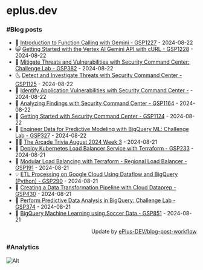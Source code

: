 # eplus.dev

### #Blog posts

<!-- BLOG-POST-LIST:START -->
 - 🧰 [Introduction to Function Calling with Gemini - GSP1227](https://eplus.dev/introduction-to-function-calling-with-gemini-gsp1227) - 2024-08-22
 - 😺 [Getting Started with the Vertex AI Gemini API with cURL - GSP1228](https://eplus.dev/getting-started-with-the-vertex-ai-gemini-api-with-curl-gsp1228) - 2024-08-22
 - 🗽 [Mitigate Threats and Vulnerabilities with Security Command Center: Challenge Lab - GSP382](https://eplus.dev/mitigate-threats-and-vulnerabilities-with-security-command-center-challenge-lab-gsp382) - 2024-08-22
 - 🌜 [Detect and Investigate Threats with Security Command Center - GSP1125](https://eplus.dev/detect-and-investigate-threats-with-security-command-center-gsp1125) - 2024-08-22
 - 📝 [Identify Application Vulnerabilities with Security Command Center -](https://eplus.dev/identify-application-vulnerabilities-with-security-command-center) - 2024-08-22
 - 🚀 [Analyzing Findings with Security Command Center - GSP1164](https://eplus.dev/analyzing-findings-with-security-command-center-gsp1164) - 2024-08-22
 - 💼 [Getting Started with Security Command Center - GSP1124](https://eplus.dev/getting-started-with-security-command-center-gsp1124) - 2024-08-22
 - 🦣 [Engineer Data for Predictive Modeling with BigQuery ML: Challenge Lab - GSP327](https://eplus.dev/engineer-data-for-predictive-modeling-with-bigquery-ml-challenge-lab-gsp327) - 2024-08-22
 - 👨‍🏫 [The Arcade Trivia August 2024 Week 3](https://eplus.dev/the-arcade-trivia-august-2024-week-3) - 2024-08-21
 - 🔭 [Deploy Kubernetes Load Balancer Service with Terraform - GSP233](https://eplus.dev/deploy-kubernetes-load-balancer-service-with-terraform-gsp233) - 2024-08-21
 - 🤡 [Modular Load Balancing with Terraform - Regional Load Balancer - GSP191](https://eplus.dev/modular-load-balancing-with-terraform-regional-load-balancer-gsp191) - 2024-08-21
 - 💡 [ETL Processing on Google Cloud Using Dataflow and BigQuery &lpar;Python&rpar; - GSP290](https://eplus.dev/etl-processing-on-google-cloud-using-dataflow-and-bigquery-python-gsp290) - 2024-08-21
 - 🦣 [Creating a Data Transformation Pipeline with Cloud Dataprep - GSP430](https://eplus.dev/creating-a-data-transformation-pipeline-with-cloud-dataprep-gsp430) - 2024-08-21
 - 💪 [Perform Predictive Data Analysis in BigQuery: Challenge Lab - GSP374](https://eplus.dev/perform-predictive-data-analysis-in-bigquery-challenge-lab-gsp374) - 2024-08-21
 - 🤡 [BigQuery Machine Learning using Soccer Data - GSP851](https://eplus.dev/bigquery-machine-learning-using-soccer-data-gsp851) - 2024-08-21<!-- BLOG-POST-LIST:END -->

<div align="right">
  Update by <a target="_blank"
    href="https://github.com/ePlus-DEV/blog-post-workflow">ePlus-DEV/blog-post-workflow</a>
</div>

### #Analytics
![Alt](https://repobeats.axiom.co/api/embed/9990f7cddfbad8d834990b10ccad05f81ac1096f.svg "Repobeats analytics image")
